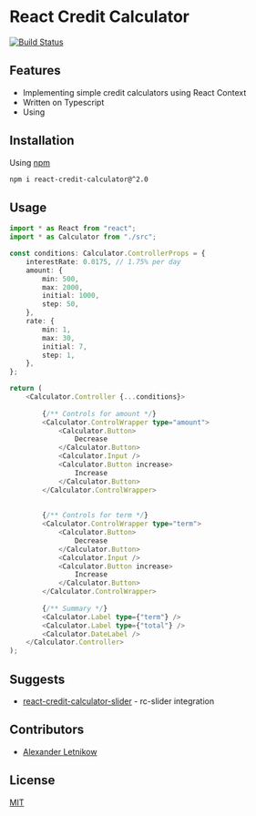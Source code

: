 # React Credit Calculator

[![Build Status](https://travis-ci.org/wearesho-team/react-credit-calculator.svg?branch=master)](https://travis-ci.org/wearesho-team/react-credit-calculator)

## Features
- Implementing simple credit calculators using React Context
- Written on Typescript
- Using 

## Installation
Using [npm](https://npmjs.com/)
```bash
npm i react-credit-calculator@^2.0
```

## Usage

```typescript jsx
import * as React from "react";
import * as Calculator from "./src";

const conditions: Calculator.ControllerProps = {
    interestRate: 0.0175, // 1.75% per day
    amount: {
        min: 500,
        max: 2000,
        initial: 1000,
        step: 50,
    },
    rate: {
        min: 1,
        max: 30,
        initial: 7,
        step: 1,
    },
};

return (
    <Calculator.Controller {...conditions}>
    
        {/** Controls for amount */}
        <Calculator.ControlWrapper type="amount">
            <Calculator.Button>
                Decrease
            </Calculator.Button>
            <Calculator.Input />
            <Calculator.Button increase>
                Increase
            </Calculator.Button>
        </Calculator.ControlWrapper>
        
        
        {/** Controls for term */}
        <Calculator.ControlWrapper type="term">
            <Calculator.Button>
                Decrease
            </Calculator.Button>
            <Calculator.Input />
            <Calculator.Button increase>
                Increase
            </Calculator.Button>
        </Calculator.ControlWrapper>
        
        {/** Summary */}
        <Calculator.Label type={"term"} />
        <Calculator.Label type={"total"} />
        <Calculator.DateLabel />
    </Calculator.Controller>
);
```

## Suggests
- [react-credit-calculator-slider](https://github.com/wearesho-team/react-credit-calculator-slider) - rc-slider integration

## Contributors
- [Alexander <horat1us> Letnikow](mailto:reclamme@gmail.com)

## License
[MIT](./LICENSE)
